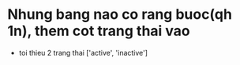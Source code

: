 # Nhung bang nao co rang buoc(qh 1n), them cot trang thai vao

* toi thieu 2 trang thai ['active', 'inactive']
